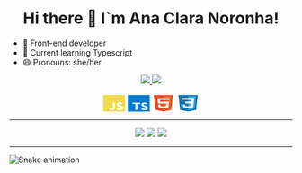 <div align="center">
  <h1>Hi there 👋 I`m Ana Clara Noronha!</h1>
</div>


- 🔭 Front-end developer
- 🌱 Current learning Typescript
- 😄 Pronouns: she/her

<div align="center">
  <a href="https://github.com/acnormun">
    <img height="150em" src="https://github-readme-stats.vercel.app/api?username=acnormun&count_private=true&include_all_commits=true&show_icons=true&theme=dracula&hide_border=false&show_owner=true"/>
    <img height="150em" src="https://github-readme-stats.vercel.app/api/top-langs/?username=acnormun&theme=dracula&hide_border=false&&layout=compact"/>
  </a>
</div>

<div style="display: inline_block" align="center"><br>
  <img align="center" alt="Js" height="30" width="40" src="https://raw.githubusercontent.com/devicons/devicon/master/icons/javascript/javascript-plain.svg">
  <img align="center" alt="Ts" height="30" width="40" src="https://raw.githubusercontent.com/devicons/devicon/master/icons/typescript/typescript-plain.svg">
  <img align="center" alt="HTML" height="30" width="40" src="https://raw.githubusercontent.com/devicons/devicon/master/icons/html5/html5-original.svg">
  <img align="center" alt="CSS" height="30" width="40" src="https://raw.githubusercontent.com/devicons/devicon/master/icons/css3/css3-original.svg">
</div>

---

<div align="center"> 
  <a href="https://instagram.com/anaclara_noronha" target="_blank"><img src="https://img.shields.io/badge/-Instagram-%23E4405F?style=for-the-badge&logo=instagram&logoColor=white" target="_blank"></a>
  <a href = "mailto:dev.acnormun@gmail.com"><img src="https://img.shields.io/badge/-Gmail-%23333?style=for-the-badge&logo=gmail&logoColor=white" target="_blank"></a>
  <a href="https://www.linkedin.com/in/acnoronha/" target="_blank"><img src="https://img.shields.io/badge/-LinkedIn-%230077B5?style=for-the-badge&logo=linkedin&logoColor=white" target="_blank"></a> 
</div>

---

![Snake animation](https://github.com/acnormun/acnormun/blob/output/github-contribution-grid-snake.svg)
  
